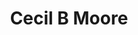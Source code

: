 ---
pid: llb22
title: Cecil B Moore
location_transcription: Broad + Cecil B Moore Ave NE Corner
coordinates: "[-75.157886, 39.978706]"
zipcode: '19104'
gen_neighborhood: West Philadelphia
neighborhood: University City,Belmont,Parkside,Powelton Village
outside_phl: 
age: '25'
age_range: 20-29
instagram: 
image_file_name: llb_22.jpg
proposal_transcription: Script of famous words or summary of his major accomplishments.
  Gold or Bronze Statue. Cecil. Fountain.
topic: Person,History,Politics,Social Justice
topic_summary: 0, 0, 0, 0, 0
type: Fountain,Sculpture Statue
keywords_other: 
credit: Chelsey Lowe
image_labels: 
twitter: chelseyloweco
facebook: 
permalink: "/monuments/llb22/"
layout: item-page
---